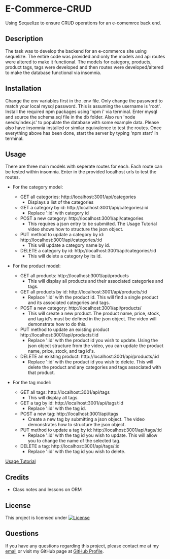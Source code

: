 # E-Commerce-CRUD
Using Sequelize to ensure CRUD operations for an e-comemrce back end.

## Description
The task was to develop the backend for an e-commerce site using sequelize. The entire code was provided and only the models and api routes were altered to make it functional. The models for category, products, product tags, tags were developed and then routes were developed/altered to make the database functional via insomnia.
## Installation
Change the env variables first in the .env file. Only change the password to match your local mysql password. This is assuming the username is 'root'. Install the required npm packages using 'npm i' via terminal. Enter mysql and source the schema.sql file in the db folder. Also run 'node seeds/index.js' to populate the database with some example data. Please also have insomnia installed or similar equivalence to test the routes. Once everything above has been done, start the server by typing 'npm start' in terminal.

## Usage
There are three main models with seperate routes for each. Each route can be tested within insomnia. Enter in the provided localhost urls to test the routes.

- For the category model:
  - GET all categories: http://localhost:3001/api/categories
    - Displays a list of the categories
  - GET a category by id: http://localhost:3001/api/categories/:id
    - Replace ':id' with category id
  - POST a new category: http://localhost:3001/api/categories
    - This requires a json entry to be submiited. The Usage Tutorial video shows how to structure the json object.
  - PUT method to update a category by id: http://localhost:3001/api/categories/:id
    - This will update a category name by id.
  - DELETE a category by id: http://localhost:3001/api/categories/:id
    - This will delete a category by its id.

- For the product model:
  - GET all products: http://localhost:3001/api/products
    - This will display all products and their associated categories and tags. 
  - GET all products by id: http://localhost:3001/api/products/:id
    - Replace ':id' with the product id. This will find a single product and its associated categories and tags. 
  - POST a new category: http://localhost:3001/api/products/
    - This will create a new product. The product name, price, stock, and tag id's must be defined in the json object. The video will demonstrate how to do this.
  - PUT method to update an existing product http://localhost:3001/api/products/:id
    - Replace ':id' with the product id you wish to update. Using the json object structure from the video, you can update the product name, price, stock, and tag id's.
  - DELETE an existing product: http://localhost:3001/api/products/:id
    - Replace ':id' with the product id you wish to delete. This will delete the product and any categories and tags associated with that product.

- For the tag model:
  - GET all tags: http://localhost:3001/api/tags
    - This will display all tags.
  - GET a tag by id: http://localhost:3001/api/tags/:id
    - Replace ':id' with the tag id.
  - POST a new tag: http://localhost:3001/api/tags
    - Create a new tag by submitting a json object. The video demonstrates how to structure the json object.
  - PUT method to update a tag by id: http://localhost:3001/api/tags/:id
    - Replace ':id' with the tag id you wish to update. This will allow you to change the name of the selected tag.
  - DELETE a tag: http://localhost:3001/api/tags/:id
    - Replace ':id' with the tag id you wish to delete.



[Usage Tutorial](https://drive.google.com/file/d/11d_DcD8D5Twd5C1aqO4yZtF0jU7qvZtM/view)


## Credits

- Class notes and lessons on ORM

## License
This project is licensed under [![License](https://img.shields.io/badge/License-MIT-brightgreen.svg)](https://opensource.org/licenses/MIT)

## Questions
If you have any questions regarding this project, please contact me at my [email](joseguillen587@yahoo.com) or visit my GitHub page at [GitHub Profile](https://github.com/Exo-MDR-CD2000).
